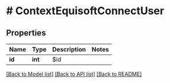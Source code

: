 # # ContextEquisoftConnectUser

## Properties

Name | Type | Description | Notes
------------ | ------------- | ------------- | -------------
**id** | **int** | $id |

[[Back to Model list]](../../README.md#models) [[Back to API list]](../../README.md#endpoints) [[Back to README]](../../README.md)
